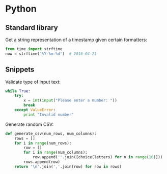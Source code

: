 Python
======

Standard library
----------------

Get a string representation of a timestamp given certain formatters:

```python
from time import strftime
now = strftime('%Y-%m-%d')  # 2016-04-21
```

Snippets
--------

Validate type of input text:

```python
while True:
    try:
        x = int(input("Please enter a number: "))
        break
    except ValueError:
        print "Invalid number"
```

Generate random CSV:

```python
def generate_csv(num_rows, num_columns):
    rows = []
    for i in range(num_rows):
        row = []
        for i in range(num_columns):
            row.append(''.join([choice(letters) for n in range(10)]))
        rows.append(row)
    return '\n'.join(','.join(row) for row in rows)
```
